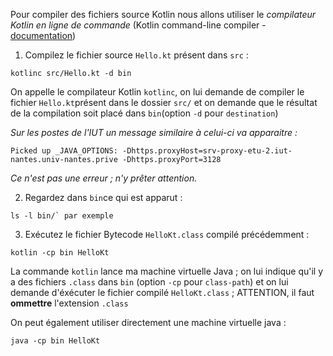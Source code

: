 Pour compiler  des fichiers source Kotlin nous allons utiliser le 
_compilateur Kotlin en ligne de commande_ (Kotlin command-line compiler - [documentation](https://kotlinlang.org/docs/command-line.html))

1. Compilez le fichier source `Hello.kt` présent dans `src` : 
```
kotlinc src/Hello.kt -d bin
```
On appelle le compilateur Kotlin `kotlinc`, on lui demande de compiler
le fichier `Hello.kt`présent dans le dossier `src/` et on demande que le résultat de
la compilation soit placé dans `bin`(option `-d` pour `destination`)

_Sur les postes de l'IUT un message similaire à celui-ci va apparaitre :_
```
Picked up _JAVA_OPTIONS: -Dhttps.proxyHost=srv-proxy-etu-2.iut-nantes.univ-nantes.prive -Dhttps.proxyPort=3128
```
_Ce n'est pas une erreur ; n'y prêter attention._

2. Regardez dans `bin`ce qui est apparut :
```
ls -l bin/` par exemple
```

3. Exécutez le fichier Bytecode `HelloKt.class` compilé précédemment :
```
kotlin -cp bin HelloKt
``` 
La commande `kotlin` lance ma machine virtuelle Java ; on lui indique qu'il y a des
fichiers `.class` dans `bin` (option `-cp` pour `class-path`) et on lui demande d'éxécuter
le fichier compilé `HelloKt.class` ; ATTENTION, il faut **ommettre** l'extension `.class`

On peut également utiliser directement une machine virtuelle java :
```
java -cp bin HelloKt
```

